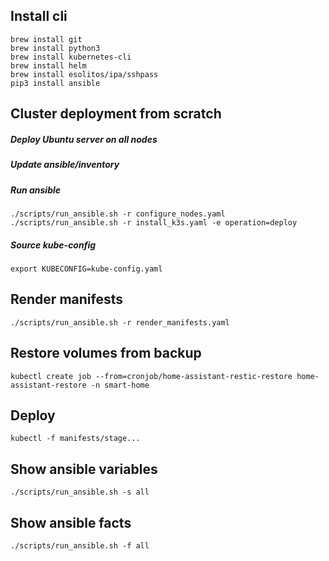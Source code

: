 ## Install cli
`brew install git`  
`brew install python3`  
`brew install kubernetes-cli`  
`brew install helm`  
`brew install esolitos/ipa/sshpass`  
`pip3 install ansible`  


## Cluster deployment from scratch

##### Deploy Ubuntu server on all nodes

##### Update ansible/inventory 

##### Run ansible
```
./scripts/run_ansible.sh -r configure_nodes.yaml
./scripts/run_ansible.sh -r install_k3s.yaml -e operation=deploy
```

##### Source kube-config
`export KUBECONFIG=kube-config.yaml`

## Render manifests
`./scripts/run_ansible.sh -r render_manifests.yaml`

## Restore volumes from backup
`kubectl create job --from=cronjob/home-assistant-restic-restore home-assistant-restore -n smart-home`

## Deploy
`kubectl -f manifests/stage...`

## Show ansible variables
`./scripts/run_ansible.sh -s all`

## Show ansible facts
`./scripts/run_ansible.sh -f all`
